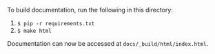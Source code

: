 To build documentation, run the following in this directory:

1. `$ pip -r requirements.txt`
2. `$ make html`

Documentation can now be accessed at `docs/_build/html/index.html`.

